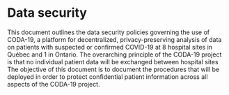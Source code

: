 # Data security

This document outlines the data security policies governing the use of CODA-19, a platform for decentralized, privacy-preserving analysis of data on patients with suspected or confirmed COVID-19 at 8 hospital sites in Québec and 1 in Ontario. The overarching principle of the CODA-19 project is that no individual patient data will be exchanged between hospital sites The objective of this document is to document the procedures that will be deployed in order to protect confidential patient information across all aspects of the CODA-19 project. 